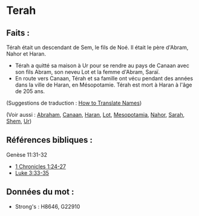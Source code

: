 # Terah

## Faits :

Térah était un descendant de Sem, le fils de Noé. Il était le père d'Abram, Nahor et Haran.

* Térah a quitté sa maison à Ur pour se rendre au pays de Canaan avec son fils Abram, son neveu Lot et la femme d'Abram, Saraï.
* En route vers Canaan, Térah et sa famille ont vécu pendant des années dans la ville de Haran, en Mésopotamie. Térah est mort à Haran à l'âge de 205 ans.

(Suggestions de traduction : [How to Translate Names](rc://en/ta/man/translate/translate-names))

(Voir aussi : [Abraham](../names/abraham.md), [Canaan](../names/canaan.md), [Haran](../names/haran.md), [Lot](../names/lot.md), [Mesopotamia](../names/mesopotamia.md), [Nahor](../names/nahor.md), [Sarah](../names/sarah.md), [Shem](../names/shem.md), [Ur](../names/ur.md))

## Références bibliques :

Genèse 11:31-32

* [1 Chronicles 1:24-27](rc://en/tn/help/1ch/01/24)
* [Luke 3:33-35](rc://en/tn/help/luk/03/33)

## Données du mot :

* Strong's : H8646, G22910
